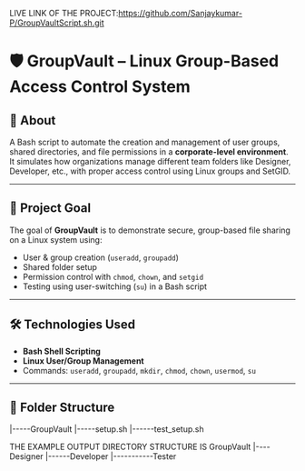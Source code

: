 LIVE LINK OF THE PROJECT:https://github.com/Sanjaykumar-P/GroupVaultScript.sh.git

# 🛡️ GroupVault – Linux Group-Based Access Control System

## 📄 About

A Bash script to automate the creation and management of user groups, shared directories, and file permissions in a **corporate-level environment**.  
It simulates how organizations manage different team folders like Designer, Developer, etc., with proper access control using Linux groups and SetGID.

---

## 🎯 Project Goal

The goal of **GroupVault** is to demonstrate secure, group-based file sharing on a Linux system using:
- User & group creation (`useradd`, `groupadd`)
- Shared folder setup
- Permission control with `chmod`, `chown`, and `setgid`
- Testing using user-switching (`su`) in a Bash script

---

## 🛠️ Technologies Used

- **Bash Shell Scripting**
- **Linux User/Group Management**
- Commands: `useradd`, `groupadd`, `mkdir`, `chmod`, `chown`, `usermod`, `su`

---

## 📂 Folder Structure
|-----GroupVault
|-----setup.sh
|------test_setup.sh


THE EXAMPLE OUTPUT DIRECTORY STRUCTURE IS
GroupVault
|----Designer
|------Developer
|-----------Tester


